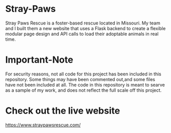# Stray-Paws
Stray Paws Rescue is a foster-based rescue located in Missouri.  My team and I built them a new website that uses a Flask backend to create a flexible modular page design and API calls to load their adoptable animals in real time.

# Important-Note
For security reasons, not all code for this project has been included in this repository. Some things may have been commented out,and some files have not been included at all. The code in this repository is meant to searve as a sample of my work, and does not reflect the full scale off this project.

# Check out the live website
https://www.straypawsrescue.com/
